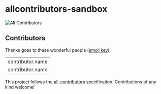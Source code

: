 # allcontributors-sandbox
![All Contributors](https://img.shields.io/github/all-contributors/tkoyama010/all-contributors-sandbox?color=ee8449)

## Contributors

Thanks goes to these wonderful people ([emoji key](https://allcontributors.org/docs/en/emoji-key)):

<!-- ALL-CONTRIBUTORS-LIST:START - Do not remove or modify this section -->
<!-- prettier-ignore-start -->
<!-- markdownlint-disable -->
<table>
  <tbody>
    <tr>
      <td align="center" valign="top" width="100%">contributor.name</td>
    </tr>
    <tr>
      <td align="center" valign="top" width="100%">contributor.name</td>
    </tr>
  </tbody>
</table>

<!-- markdownlint-restore -->
<!-- prettier-ignore-end -->

<!-- ALL-CONTRIBUTORS-LIST:END -->

This project follows the [all-contributors](https://github.com/all-contributors/all-contributors) specification. Contributions of any kind welcome!
